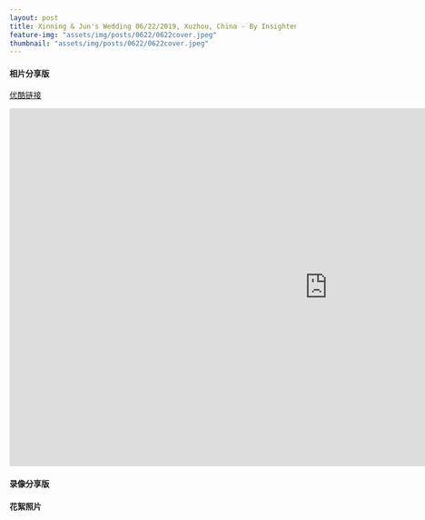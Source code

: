 ```yaml
---
layout: post
title: Xinning & Jun's Wedding 06/22/2019, Xuzhou, China - By Insighten Pictures 四目影像
feature-img: "assets/img/posts/0622/0622cover.jpeg"
thumbnail: "assets/img/posts/0622/0622cover.jpeg"
---
```


#### 相片分享版

[优酷链接](http://player.youku.com/embed/XNDI1Mjk0OTg0MA==)
<iframe width="1120" height="630" src="https://www.youtube.com/embed/LKPVcTRz-OA" frameborder="0" allow="autoplay; encrypted-media" allowfullscreen></iframe>


#### 录像分享版

#### 花絮照片